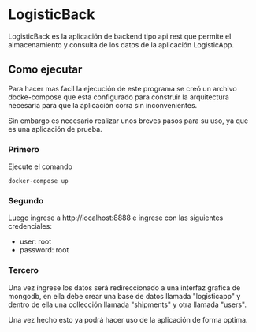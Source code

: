 # LogisticBack

LogisticBack es la aplicación de backend tipo api rest que
permite el almacenamiento y consulta de los datos de la
aplicación LogisticApp.

## Como ejecutar

Para hacer mas facil la ejecución de este programa
se creó un archivo docke-compose que esta configurado
para construir la arquitectura necesaria para que la
aplicación corra sin inconvenientes.

Sin embargo es necesario realizar unos breves pasos para
su uso, ya que es una aplicación de prueba.

### Primero

Ejecute el comando

```
docker-compose up
```

### Segundo

Luego ingrese a http://localhost:8888 e ingrese con las siguientes
credenciales:

- user: root
- password: root

### Tercero

Una vez ingrese los datos será redireccionado a una interfaz grafica
de mongodb, en ella debe crear una base de datos llamada "logisticapp"
y dentro de ella una collección llamada "shipments" y otra llamada "users".

Una vez hecho esto ya podrá hacer uso de la aplicación de forma optima.
